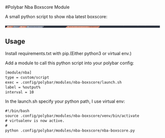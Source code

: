 #Polybar Nba Boxscore Module

A small python script to show nba latest boxscore:

![](./images/screen.png)

## Usage

Install requirements.txt with pip.(Either python3 or virtual env.)

Add a module to call this python script into your polybar config:
```
[module/nba]
type = custom/script
exec = .config/polybar/modules/nba-boxscore/launch.sh
label = %output%
interval = 10
```

In the launch.sh specify your python path, I use virtual env:

```
#!/bin/bash
source .config/polybar/modules/nba-boxscore/venv/bin/activate
# virtualenv is now active.
#
python .config/polybar/modules/nba-boxscore/nba-boxscore.py
```
